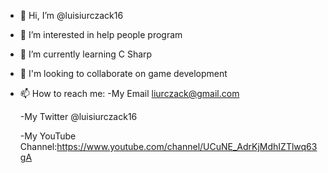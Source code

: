 - 👋 Hi, I’m @luisiurczack16
- 👀 I’m interested in help people program
- 🌱 I’m currently learning C Sharp
- 💞️ I'm looking to collaborate on game development
- 📫 How to reach me:
    -My Email liurczack@gmail.com
   
   -My Twitter @luisiurczack16
   
   -My YouTube Channel:https://www.youtube.com/channel/UCuNE_AdrKjMdhIZTlwq63gA
   

<!---
luisiurczack16/luisiurczack16 is a ✨ special ✨ repository because its `README.md` (this file) appears on your GitHub profile.
You can click the Preview link to take a look at your changes.
--->
